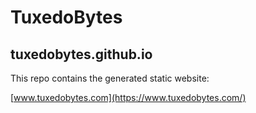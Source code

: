 # TuxedoBytes
## tuxedobytes.github.io

This repo contains the generated static website:

[www.tuxedobytes.com](https://www.tuxedobytes.com/)
